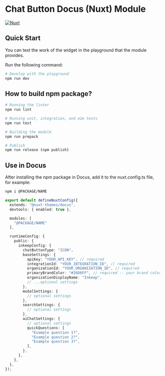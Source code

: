 <!--
Get your module up and running quickly.

Find and replace all on all files (CMD+SHIFT+F):
- Name: My Module
- Package name: my-module
- Description: My new Nuxt module
-->

# Chat Button Docus (Nuxt) Module


[![Nuxt][nuxt-src]][nuxt-href]


## Quick Start

You can test the work of the widget in the playground that the module provides.

Run the following command:

```bash
# Develop with the playground
npm run dev
```

## How to build npm package?

```bash
# Running the linter
npm run lint

# Running unit, integration, and e2e tests
npm run test

# Building the module
npm run prepack

# Publish
npm run release (npm publish)
```

## Use in Docus

After installing the npm package in Docus, add it to the nuxt.config.ts file, for example:

```bash
npm i @PACKAGE/NAME
```

```ts nuxt.config.ts
export default defineNuxtConfig({
  extends: "@nuxt-themes/docus",
  devtools: { enabled: true },

  modules: [
    "@PACKAGE/NAME"
  ],

  runtimeConfig: {
    public: {
      inkeepConfig: {
        chatButtonType: "ICON",
        baseSettings: {
          apiKey: "YOUR_API_KEY", // required
          integrationId: "YOUR_INTEGRATION_ID", // required
          organizationId: "YOUR_ORGANIZATION_ID", // required
          primaryBrandColor: "#26D6FF", // required -- your brand color, the widget color scheme is derived from this
          organizationDisplayName: "Inkeep",
          // ...optional settings
        },
        modalSettings: {
          // optional settings
        },
        searchSettings: {
          // optional settings
        },
        aiChatSettings: {
          // optional settings
          quickQuestions: [
            "Example question 1?",
            "Example question 2?",
            "Example question 3?",
          ],
        },
      },
    },
  },
});
```

<!-- Badges -->
[nuxt-src]: https://img.shields.io/badge/Nuxt-18181B?logo=nuxt.js
[nuxt-href]: https://nuxt.com
